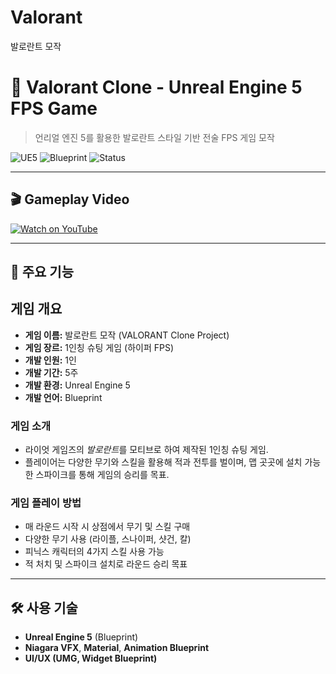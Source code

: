 # Valorant
발로란트 모작

# 🎯 Valorant Clone - Unreal Engine 5 FPS Game

> 언리얼 엔진 5를 활용한 발로란트 스타일 기반 전술 FPS 게임 모작

![UE5](https://img.shields.io/badge/Engine-Unreal%20Engine%205-blue)
![Blueprint](https://img.shields.io/badge/Blueprints-Used-blueviolet)
![Status](https://img.shields.io/badge/Status-In%20Development-yellow)

---

## 🎬 Gameplay Video

[![Watch on YouTube](https://img.youtube.com/vi/MjgerqvsXCM/0.jpg)](https://www.youtube.com/watch?v=MjgerqvsXCM)


---

## 🧠 주요 기능

## 게임 개요

- **게임 이름:** 발로란트 모작 (VALORANT Clone Project)
- **게임 장르:** 1인칭 슈팅 게임 (하이퍼 FPS)
- **개발 인원:** 1인
- **개발 기간:** 5주
- **개발 환경:** Unreal Engine 5
- **개발 언어:** Blueprint

### 게임 소개

- 라이엇 게임즈의 *발로란트*를 모티브로 하여 제작된 1인칭 슈팅 게임.
- 플레이어는 다양한 무기와 스킬을 활용해 적과 전투를 벌이며, 맵 곳곳에 설치 가능한 스파이크를 통해 게임의 승리를 목표.

### 게임 플레이 방법

- 매 라운드 시작 시 상점에서 무기 및 스킬 구매
- 다양한 무기 사용 (라이플, 스나이퍼, 샷건, 칼)
- 피닉스 캐릭터의 4가지 스킬 사용 가능
- 적 처치 및 스파이크 설치로 라운드 승리 목표
---

## 🛠️ 사용 기술

- **Unreal Engine 5** (Blueprint)
- **Niagara VFX**, **Material**, **Animation Blueprint**
- **UI/UX (UMG, Widget Blueprint)**

